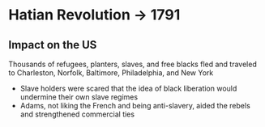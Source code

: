 # Hatian Revolution -> 1791

## Impact on the US

Thousands of refugees, planters, slaves, and free blacks fled and traveled to Charleston, Norfolk, Baltimore, Philadelphia, and New York
- Slave holders were scared that the idea of black liberation would undermine their own slave regimes
- Adams, not liking the French and being anti-slavery, aided the rebels and strengthened commercial ties
